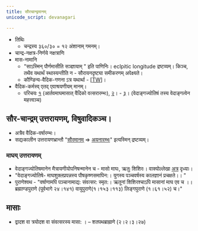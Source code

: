 ```yaml
---
title: सौरचान्द्रमानम्
unicode_script: devanagari

---
```


- तिथिः
    - चन्द्रस्य ३६०/३० = १२ अंशानाम् गमनम्।
- चान्द्र-नक्षत्र-निर्णये नक्षत्राणि
- मास-नामानि
    - "साऽस्मिन् पौर्णमासीति सञ्ज्ञायाम् " इति पाणिनिः। eclpitic longitude द्रष्टव्यम्। किञ्च, तथैव यथार्थं स्थास्यन्तीति न - सौरायनदृष्ट्या समीकरणम् अपेक्ष्यते।
    - कौण्डिन्य\-वैदिक\-गणना ऽत्र यथार्था \- \[[TW](https://twitter.com/agnimaan/status/896077303842611200)\]। 
- वैदिक-कर्मस्व् एतद् एवाश्रयणीयम् मानम्।
    - परिचयः [१](http://indiafacts.org/vedic-system-of-chronology/) (आर्तवमाघमासात् वैदिको वत्सरारम्भः), [२](http://indiafacts.org/of-vedic-system/)। - [३](http://indiafacts.org/vedic-chronology-vedanga-jyotisha/)। (वेदाङ्गज्योतिषं तस्य वेदाङ्गत्वेन महत्त्वञ्च)

## सौर-चान्द्रम् उत्तरायणम्, विषुवादिकञ्च।
- अत्रैव वैदिक\-वर्षारम्भः। 
- सद्यःकालीन उत्तरायणभ्रान्तौ "[सौरमानम्](../saura-mAnam/) =\> [अयनारम्भः](../saura-mAnam/solstice/)" इत्यस्मिन् द्रष्टव्यम्।

### माघय् उत्तरायणम्
- वेदाङ्गज्योतिषमानेन मैत्रायणीयोपनिषन्मानेन च \- मासो माघः, ऋतुः शिशिरः। वाक्योल्लेखा [अत्र](../naxatram/chAndra-naxatram/) दृध्याः।
- "वेदाङ्गज्योतिषे- माघशुक्लप्रपन्नस्य पौषकृष्णसमापिन:। युगस्य पञ्चवर्षस्य कालज्ञानं प्रचक्षते।। "
- पुराणेश्वथ - "वर्षाणामपि पञ्चानामाद्य: संवत्सर: स्मृत:। ऋतूनां शिशिरश्चाऽपि मासानां माघ एव च ।। ब्रह्माण्डपुराणे (पूर्वभागे २४।१४१) वायुपुराणे(१।१५३।११३) लिङ्गपुराणे (१।६१।५२) च।"

## मासाः
- द्वादश वा त्रयोदश वा संवत्सरस्य मासा: ।  – शतपथब्राह्मणे (२।२।३।२७)
